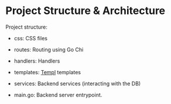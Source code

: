 
# Project Structure & Architecture

Project structure:

- css: CSS files

- routes: Routing using Go Chi

- handlers: Handlers

- templates: [Templ](https://templ.guide) templates

- services: Backend services (interacting with the DB)

- main.go: Backend server entrypoint.

